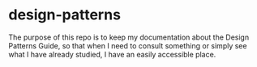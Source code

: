 # design-patterns
The purpose of this repo is to keep my documentation about the Design Patterns Guide, so that when I need to consult something or simply see what I have already studied, I have an easily accessible place.
